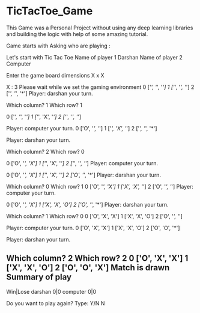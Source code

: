 # TicTacToe_Game

This Game was a Personal Project without using any deep learning libraries and building the logic with help of some amazing tutorial.



Game starts with Asking who are playing :

Let's start with Tic Tac Toe
Name of player 1 Darshan
Name of player 2 Computer

Enter the game board dimensions X x X 

X : 3
Please wait while we set the gaming environment
0 ['*', '*', '*']
1 ['*', '*', '*']
2 ['*', '*', '*']
Player: darshan your turn.

Which column? 1
Which row? 1

0 ['*', '*', '*']
1 ['*', 'X', '*']
2 ['*', '*', '*']

Player: computer your turn.
0 ['O', '*', '*']
1 ['*', 'X', '*']
2 ['*', '*', '*']

Player: darshan your turn.

Which column? 2
Which row? 0

0 ['O', '*', 'X']
1 ['*', 'X', '*']
2 ['*', '*', '*']
Player: computer your turn.

0 ['O', '*', 'X']
1 ['*', 'X', '*']
2 ['O', '*', '*']
Player: darshan your turn.

Which column? 0
Which row? 1
0 ['O', '*', 'X']
1 ['X', 'X', '*']
2 ['O', '*', '*']
Player: computer your turn.

0 ['O', '*', 'X']
1 ['X', 'X', 'O']
2 ['O', '*', '*']
Player: darshan your turn.

Which column? 1
Which row? 0
0 ['O', 'X', 'X']
1 ['X', 'X', 'O']
2 ['O', '*', '*']

Player: computer your turn.
0 ['O', 'X', 'X']
1 ['X', 'X', 'O']
2 ['O', 'O', '*']

Player: darshan your turn.

Which column? 2
Which row? 2
0 ['O', 'X', 'X']
1 ['X', 'X', 'O']
2 ['O', 'O', 'X']
Match is drawn
Summary of play
-------------------------
  Win|Lose
darshan  0|0
computer 0|0

Do you want to play again? Type: Y/N N



